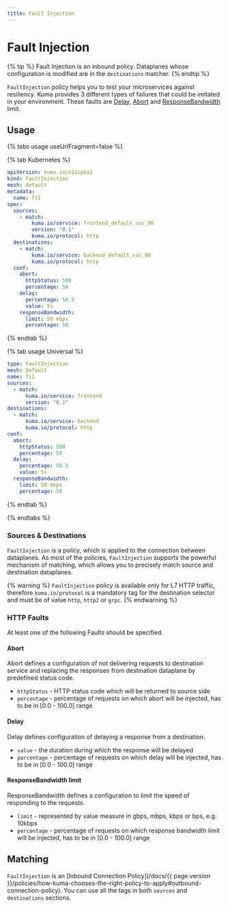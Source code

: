 ```yaml
---
title: Fault Injection
---
```

# Fault Injection

{% tip %}
Fault Injection is an inbound policy. Dataplanes whose configuration is modified are in the `destinations` matcher.
{% endtip %}

`FaultInjection` policy helps you to test your microservices against resiliency. Kuma provides 3 different types of failures that could be imitated in your environment. 
These faults are [Delay](#delay), [Abort](#abort) and [ResponseBandwidth](#responsebandwidth-limit) limit.

## Usage

{% tabs usage useUrlFragment=false %}

{% tab Kubernetes %}
```yaml
apiVersion: kuma.io/v1alpha1
kind: FaultInjection
mesh: default
metadata:
  name: fi1
spec:
  sources:
    - match:
        kuma.io/service: frontend_default_svc_80
        version: "0.1"
        kuma.io/protocol: http
  destinations:
    - match:
        kuma.io/service: backend_default_svc_80
        kuma.io/protocol: http
  conf:        
    abort:
      httpStatus: 500
      percentage: 50
    delay:
      percentage: 50.5
      value: 5s
    responseBandwidth:
      limit: 50 mbps
      percentage: 50 
```
{% endtab %}

{% tab usage Universal %}
```yaml
type: FaultInjection
mesh: default
name: fi1
sources:
  - match:
      kuma.io/service: frontend
      version: "0.1"
destinations:
  - match:
      kuma.io/service: backend
      kuma.io/protocol: http
conf:        
  abort:
    httpStatus: 500
    percentage: 50
  delay:
    percentage: 50.5
    value: 5s
  responseBandwidth:
    limit: 50 mbps
    percentage: 50    
```
{% endtab %}

{% endtabs %}

### Sources & Destinations
`FaultInjection` is a policy, which is applied to the connection between dataplanes. As most of the policies, `FaultInjection` supports the powerful mechanism of matching, which allows you to precisely match source and destination dataplanes.

{% warning %}
`FaultInjection` policy is available only for L7 HTTP traffic,
therefore `kuma.io/protocol` is a mandatory tag for the destination selector
and must be of value `http`, `http2` or `grpc`.
{% endwarning %}

### HTTP Faults

At least one of the following Faults should be specified.
#### Abort

Abort defines a configuration of not delivering requests to destination service and replacing the responses from destination dataplane by
predefined status code.

- `httpStatus` -  HTTP status code which will be returned to source side
- `percentage` - percentage of requests on which abort will be injected, has to be in [0.0 - 100.0] range

#### Delay

Delay defines configuration of delaying a response from a destination.

- `value` - the duration during which the response will be delayed
- `percentage` - percentage of requests on which delay will be injected, has to be in [0.0 - 100.0] range

#### ResponseBandwidth limit

ResponseBandwidth defines a configuration to limit the speed of responding to the requests.

- `limit` - represented by value measure in gbps, mbps, kbps or bps, e.g. 10kbps
- `percentage` - percentage of requests on which response bandwidth limit will be injected, has to be in [0.0 - 100.0] range

## Matching

`FaultInjection` is an [Inbound Connection Policy](/docs/{{ page.version }}/policies/how-kuma-chooses-the-right-policy-to-apply#outbound-connection-policy).
You can use all the tags in both `sources` and `destinations` sections.
